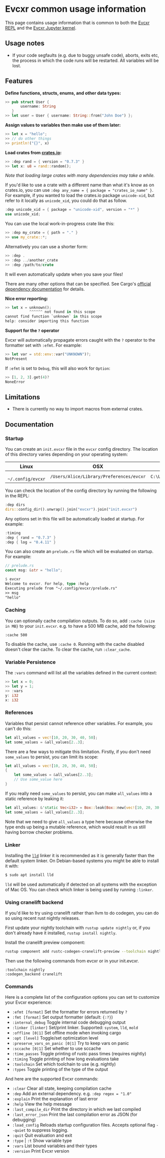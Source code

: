 # Evcxr common usage information

This page contains usage information that is common to both the [Evcxr REPL](evcxr_repl/README.md)
and the [Evcxr Jupyter kernel](evcxr_jupyter/README.md).

## Usage notes

* If your code segfaults (e.g. due to buggy unsafe code), aborts, exits etc, the
  process in which the code runs will be restarted. All variables will be lost.

## Features

**Define functions, structs, enums, and other data types:**
```rust
>> pub struct User {
       username: String
   }
>> let user = User { username: String::from("John Doe") };
```


**Assign values to variables then make use of them later:**
```rust
>> let x = "hello";
>> // do other things
>> println!("{}", x)
```

**Load crates from [crates.io](https://crates.io/):**
```rust
>> :dep rand = { version = "0.7.3" }
>> let x: u8 = rand::random();
```
*Note that loading large crates with many dependencies may take a while.*

If you'd like to use a crate with a different name than what it's know as on crates.io, you can use
`:dep any_name = { package = "crates_io_name" }`. For example, if you wanted to load the crates.io
package `unicode-xid`, but refer to it locally as `unicode_xid`, you could do that as follow.

```rust
:dep unicode_xid = { package = "unicode-xid", version = "*" }
use unicode_xid;
```

You can use the local work-in-progress crate like this:

```rust
>> :dep my_crate = { path = "." }
>> use my_crate::*;
```

Alternatively you can use a shorter form:

```rust
>> :dep .
>> :dep ../another_crate
>> :dep /path/to/crate
```

It will even automatically update when you save your files!

There are many other options that can be specified. See Cargo's [official dependency
documentation](https://doc.rust-lang.org/cargo/reference/specifying-dependencies.html) for details.

**Nice error reporting:**
```rust
>> let x = unknown();
           ^^^^^^ not found in this scope
cannot find function `unknown` in this scope
help: consider importing this function
```

**Support for the `?` operator**

Evcxr will automatically propagate errors caught with the `?` operator to the formatter set with `:efmt`. For example:
```rust
>> let var = std::env::var("UNKNOWN")?;
NotPresent
```

If `:efmt` is set to `Debug`, this will also work for `Option`:
```rust
>> [1, 2, 3].get(4)?
NoneError
```

## Limitations

* There is currently no way to import macros from external crates.

## Documentation

### Startup

You can create an `init.evcxr` file in the `evcxr` config directory. The location of this directory varies depending on your operating system:

| Linux             | OSX                                      | Windows                                |
|-------------------|------------------------------------------|----------------------------------------|
|` ~/.config/evcxr` | `/Users/Alice/Library/Preferences/evcxr` | `C:\Users\Alice\AppData\Roaming\evcxr` |

You can check the location of the config directory by running the following in the REPL:
```rust 
:dep dirs
dirs::config_dir().unwrap().join("evcxr").join("init.evcxr")
```

Any options set in this file will be automatically loaded at startup. For example:

```rust
:timing
:dep { rand = "0.7.3" }
:dep { log = "0.4.11" }
```

You can also create an `prelude.rs` file which will be evaluated on startup. For example:
```rust
// prelude.rs
const msg: &str = "hello";
```

```rust
$ evcxr                                                   
Welcome to evcxr. For help, type :help
Executing prelude from "~/.config/evcxr/prelude.rs"
>> msg
"hello"
```

### Caching

You can optionally cache compilation outputs. To do so, add `:cache {size in MB}` to your
`init.evcxr`. e.g. to have a 500 MB cache, add the following:

```
:cache 500
```

To disable the cache, use `:cache 0`. Running with the cache disabled doesn't clear the cache. To
clear the cache, run `:clear_cache`.

### Variable Persistence

The `:vars` command will list all the variables defined in the current context:
```rust
>> let x = 0;
>> let y = 1;
>> :vars
y: i32
x: i32
```

### References

Variables that persist cannot reference other variables. For example, you can't do this:

```rust
let all_values = vec![10, 20, 30, 40, 50];
let some_values = &all_values[2..3];
```

There are a few ways to mitigate this limitation. Firstly, if you don't need `some_values` to
persist, you can limit its scope:

```rust
let all_values = vec![10, 20, 30, 40, 50];
{
    let some_values = &all_values[2..3];
    // Use some_value here
}
```

If you really need `some_values` to persist, you can make `all_values` into a static reference by
leaking it:

```rust
let all_values: &'static Vec<i32> = Box::leak(Box::new(vec![10, 20, 30, 40, 50]));
let some_values = &all_values[2..3];
```

Note that we need to give `all_values` a type here because otherwise the type ends up being a
mutable reference, which would result in us still having borrow checker problems.

### Linker

Installing the [`lld`](https://lld.llvm.org/) linker it is recommended as it is generally faster than the default system linker. On Debian-based systems you might be able to install it with:
```sh
$ sudo apt install lld
```
`lld` will be used automatically if detected on all systems with the exception of Mac OS. You can check which linker is being used by running `:linker`.

### Using cranelift backend

If you'd like to try using cranelift rather than llvm to do codegen, you can do so using recent rust
nightly releases.

First update your nightly toolchain with `rustup update nightly` or, if you don't already have it
installed, `rustup install nightly`.

Install the cranelift preview component:

```sh
rustup component add rustc-codegen-cranelift-preview --toolchain nightly
```

Then use the following commands from evcxr or in your init.evcxr.

```
:toolchain nightly
:codegen_backend cranelift
```

### Commands

Here is a complete list of the configuration options you can set to customize your Evcxr experience:

* `:efmt [format]`    Set the formatter for errors returned by `?`
* `:fmt [format]`     Set output formatter (default: `{:?}`)
* `:internal_debug`   Toggle internal code debugging output
* `:linker [linker]`  Set/print linker. Supported: `system`, `lld`, `mold`
* `:offline [0|1]`    Set offline mode when invoking cargo
* `:opt [level]`      Toggle/set optimization level
* `:preserve_vars_on_panic [0|1]`  Try to keep vars on panic
* `:sccache [0|1]`    Set whether to use sccache
* `:time_passes`      Toggle printing of rustc pass times (requires nightly)
* `:timing`           Toggle printing of how long evaluations take
* `:toolchain`        Set which toolchain to use (e.g. nightly)
* `:types`            Toggle printing of the type of the output

And here are the supported Evcxr commands:

* `:clear`            Clear all state, keeping compilation cache
* `:dep`              Add an external dependency. e.g. `:dep regex = "1.0"`
* `:explain`          Print the explanation of last error
* `:help`             View the help message
* `:last_compile_dir` Print the directory in which we last compiled
* `:last_error_json`  Print the last compilation error as JSON (for debugging)
* `:load_config`      Reloads startup configuration files. Accepts optional flag `--quiet` to suppress logging.
* `:quit`             Quit evaluation and exit
* `:type` | `:t`      Show variable type
* `:vars`             List bound variables and their types
* `:version`          Print Evcxr version
